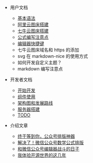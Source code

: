 - 用户文档

  - [基本语法](基本语法.md)
  - [阿里云图床搭建](阿里云图床搭建.md)
  - [七牛云图床搭建](七牛云图床搭建.md)
  - [公式编写注意点](公式编写注意点.md)
  - [编辑器快捷键](编辑器快捷键.md)
  - 七牛云图床域名和 https 的添加
  - svg 在 markdown-nice 的使用方式
  - 如何开发自定义主题？
  - markdown 编写注意点

- 开发者文档

  - [开始开发](如何开发.md)
  - [组件使用](组件使用.md)
  - [架构图和发展路线](架构图和发展路线.md)
  - [服务器搭建](服务器搭建.md)  
  - [TODO](todo.md)

- 介绍文章

  - [终于等到你，公众号排版神器](终于等到你.md)
  - [解决了！微信公众号数学公式排版](解决了.md)
  - [和微信公众号编辑器战斗的日子](和微信公众号编辑器战斗的日子.md)
  - [我体验开源世界的这几年](我体验开源世界的这几年.md)